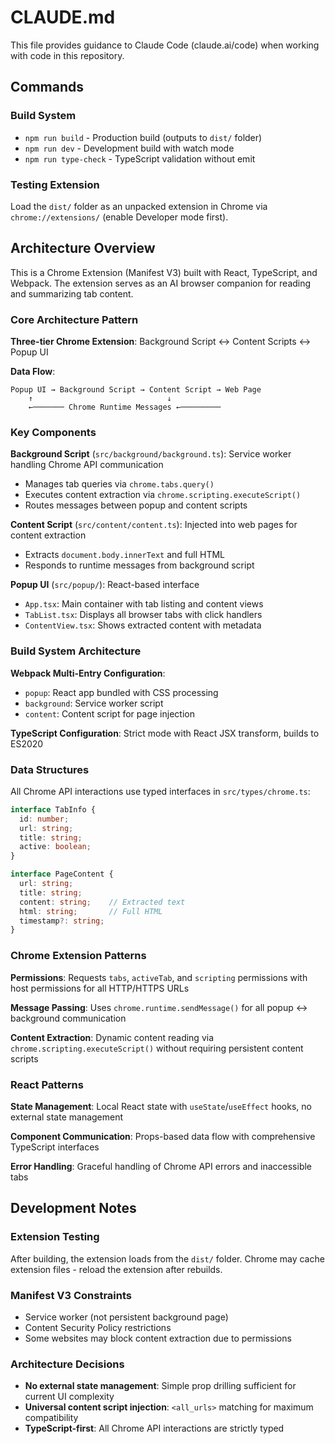 # CLAUDE.md

This file provides guidance to Claude Code (claude.ai/code) when working with code in this repository.

## Commands

### Build System
- `npm run build` - Production build (outputs to `dist/` folder)
- `npm run dev` - Development build with watch mode
- `npm run type-check` - TypeScript validation without emit

### Testing Extension
Load the `dist/` folder as an unpacked extension in Chrome via `chrome://extensions/` (enable Developer mode first).

## Architecture Overview

This is a Chrome Extension (Manifest V3) built with React, TypeScript, and Webpack. The extension serves as an AI browser companion for reading and summarizing tab content.

### Core Architecture Pattern
**Three-tier Chrome Extension**: Background Script ↔ Content Scripts ↔ Popup UI

**Data Flow**: 
```
Popup UI → Background Script → Content Script → Web Page
    ↑                              ↓  
    ←─────── Chrome Runtime Messages ←─────────
```

### Key Components

**Background Script** (`src/background/background.ts`): Service worker handling Chrome API communication
- Manages tab queries via `chrome.tabs.query()`
- Executes content extraction via `chrome.scripting.executeScript()`
- Routes messages between popup and content scripts

**Content Script** (`src/content/content.ts`): Injected into web pages for content extraction
- Extracts `document.body.innerText` and full HTML
- Responds to runtime messages from background script

**Popup UI** (`src/popup/`): React-based interface
- `App.tsx`: Main container with tab listing and content views
- `TabList.tsx`: Displays all browser tabs with click handlers
- `ContentView.tsx`: Shows extracted content with metadata

### Build System Architecture

**Webpack Multi-Entry Configuration**:
- `popup`: React app bundled with CSS processing
- `background`: Service worker script
- `content`: Content script for page injection

**TypeScript Configuration**: Strict mode with React JSX transform, builds to ES2020

### Data Structures

All Chrome API interactions use typed interfaces in `src/types/chrome.ts`:

```typescript
interface TabInfo {
  id: number;
  url: string;
  title: string; 
  active: boolean;
}

interface PageContent {
  url: string;
  title: string;
  content: string;    // Extracted text
  html: string;       // Full HTML
  timestamp?: string;
}
```

### Chrome Extension Patterns

**Permissions**: Requests `tabs`, `activeTab`, and `scripting` permissions with host permissions for all HTTP/HTTPS URLs

**Message Passing**: Uses `chrome.runtime.sendMessage()` for all popup ↔ background communication

**Content Extraction**: Dynamic content reading via `chrome.scripting.executeScript()` without requiring persistent content scripts

### React Patterns

**State Management**: Local React state with `useState`/`useEffect` hooks, no external state management

**Component Communication**: Props-based data flow with comprehensive TypeScript interfaces

**Error Handling**: Graceful handling of Chrome API errors and inaccessible tabs

## Development Notes

### Extension Testing
After building, the extension loads from the `dist/` folder. Chrome may cache extension files - reload the extension after rebuilds.

### Manifest V3 Constraints
- Service worker (not persistent background page) 
- Content Security Policy restrictions
- Some websites may block content extraction due to permissions

### Architecture Decisions
- **No external state management**: Simple prop drilling sufficient for current UI complexity
- **Universal content script injection**: `<all_urls>` matching for maximum compatibility
- **TypeScript-first**: All Chrome API interactions are strictly typed